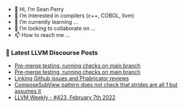 - 👋 Hi, I’m Sean Perry
- 👀 I’m interested in compilers (c++, COBOL, llvm)
- 🌱 I’m currently learning ...
- 💞️ I’m looking to collaborate on ...
- 📫 How to reach me ...

<!---
s66perry/s66perry is a ✨ special ✨ repository because its `README.md` (this file) appears on your GitHub profile.
You can click the Preview link to take a look at your changes.
--->
### 📕 Latest LLVM Discourse Posts

<!-- DISCOURSE-LLVM:START -->
- [Pre-merge testing, running checks on main branch](https://discourse.llvm.org/t/pre-merge-testing-running-checks-on-main-branch/59746/5)
- [Pre-merge testing, running checks on main branch](https://discourse.llvm.org/t/pre-merge-testing-running-checks-on-main-branch/59746/4)
- [Linking Github issues and Phabricator reviews](https://discourse.llvm.org/t/linking-github-issues-and-phabricator-reviews/59786/8)
- [ComposeSubView pattern does not check that strides are all 1 but assumes it](https://discourse.llvm.org/t/composesubview-pattern-does-not-check-that-strides-are-all-1-but-assumes-it/59798/2)
- [LLVM Weekly - #423, February 7th 2022](https://discourse.llvm.org/t/llvm-weekly-423-february-7th-2022/59830/1)
<!-- DISCOURSE-LLVM:END -->
